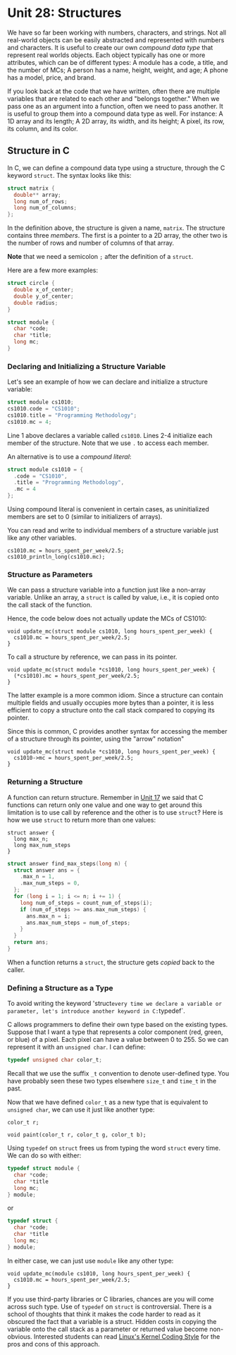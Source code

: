 # Unit 28: Structures

We have so far been working with numbers, characters, and strings.  Not all real-world objects can be easily abstracted and represented with numbers and characters.  It is useful to create our own _compound data type_ that represent real worlds objects.  Each object typically has one or more attributes, which can be of different types: A module has a code, a title, and the number of MCs; A person has a name, height, weight, and age; A phone has a model, price, and brand.

If you look back at the code that we have written, often there are multiple variables that are related to each other and "belongs together."  When we pass one as an argument into a function, often we need to pass another.  It is useful to group them into a compound data type as well.  For instance: A 1D array and its length; A 2D array, its width, and its height; A pixel, its row, its column, and its color.

## Structure in C

In C, we can define a compound data type using a structure, through the C keyword `struct`.  The syntax looks like this:

```C
struct matrix {
  double** array;
  long num_of_rows;
  long num_of_columns;
};
```

In the definition above, the structure is given a name, `matrix`.  The structure contains three _members_.  The first is a pointer to a 2D array, the other two is the number of rows and number of columns of that array.

**Note** that we need a semicolon `;` after the definition of a `struct`.

Here are a few more examples:

```C
struct circle {
  double x_of_center;
  double y_of_center;
  double radius;
}
```

```C
struct module {
  char *code;
  char *title;
  long mc;
}
```

### Declaring and Initializing a Structure Variable

Let's see an example of how we can declare and initialize a structure variable:

```C
struct module cs1010;
cs1010.code = "CS1010";
cs1010.title = "Programming Methodology";
cs1010.mc = 4;
```

Line 1 above declares a variable called `cs1010`.  Lines 2-4 initialize each member of the structure.  Note that we use `.` to access each member.

An alternative is to use a _compound literal_:

```C
struct module cs1010 = {
  .code = "CS1010",
  .title = "Programming Methodology",
  .mc = 4
};
```

Using compound literal is convenient in certain cases, as uninitialized members are set to 0 (similar to initializers of arrays).

You can read and write to individual members of a structure variable just like any other variables.

```
cs1010.mc = hours_spent_per_week/2.5;
cs1010_println_long(cs1010.mc);
```

### Structure as Parameters

We can pass a structure variable into a function just like a non-array variable.  Unlike an array, a `struct` is called by value, i.e., it is copied onto the call stack of the function.

Hence, the code below does not actually update the MCs of CS1010:

```
void update_mc(struct module cs1010, long hours_spent_per_week) {
  cs1010.mc = hours_spent_per_week/2.5;
}
```

To call a structure by reference, we can pass in its pointer.

```
void update_mc(struct module *cs1010, long hours_spent_per_week) {
  (*cs1010).mc = hours_spent_per_week/2.5;
}
```

The latter example is a more common idiom.  Since a structure can contain multiple fields and usually occupies more bytes than a pointer, it is less efficient to copy a structure onto the call stack compared to copying its pointer.  

Since this is common, C provides another syntax for accessing the member of a structure through its pointer, using the "arrow" notation"

```
void update_mc(struct module *cs1010, long hours_spent_per_week) {
  cs1010->mc = hours_spent_per_week/2.5;
}
```

### Returning a Structure

A function can return structure.  Remember in [Unit 17](17-call-by-reference.md) we said that C functions can return only one value and one way to get around this limitation is to use call by reference and the other is to use `struct`?  Here is how we use `struct` to return more than one values:

```
struct answer {
  long max_n;
  long max_num_steps
}
```

```C
struct answer find_max_steps(long n) {
  struct answer ans = {
    .max_n = 1,
    .max_num_steps = 0,
  };
  for (long i = 1; i <= n; i += 1) {
    long num_of_steps = count_num_of_steps(i);
    if (num_of_steps >= ans.max_num_steps) {
      ans.max_n = i;
      ans.max_num_steps = num_of_steps;
    }
  }
  return ans;
}
```

When a function returns a `struct`, the structure gets _copied_ back to the caller.


### Defining a Structure as a Type

To avoid writing the keyword 'struct` every time we declare a variable or parameter, let's introduce another keyword in C: `typedef`.  

C allows programmers to define their own type based on the existing types.  Suppose that I want a type that represents a color component (red, green, or blue) of a pixel.  Each pixel can have a value between 0 to 255.  So we can represent it with an `unsigned char`.  I can define:

```C
typedef unsigned char color_t;
```

Recall that we use the suffix `_t` convention to denote user-defined type.  You have probably seen these two types elsewhere `size_t` and `time_t` in the past.

Now that we have defined `color_t` as a new type that is equivalent to `unsigned char`, we can use it just like another type:

```
color_t r;

void paint(color_t r, color_t g, color_t b);
```

Using `typedef` on `struct` frees us from typing the word `struct` every time.  We can do so with either:

```C
typedef struct module {
  char *code;
  char *title
  long mc;
} module;
```

or


```C
typedef struct {
  char *code;
  char *title
  long mc;
} module;
```

In either case, we can just use `module` like any other type:

```
void update_mc(module cs1010, long hours_spent_per_week) {
  cs1010.mc = hours_spent_per_week/2.5;
}
```

If you use third-party libraries or C libraries, chances are you will come across such type.  Use of `typedef` on `struct` is controversial.  There is a school of thoughts that think it makes the code harder to read as it obscured the fact that a variable is a struct.  Hidden costs in copying the variable onto the call stack as a parameter or returned value become non-obvious.  Interested students can read [Linux's Kernel Coding Style](https://www.kernel.org/doc/html/v4.10/process/coding-style.html#typedefs) for the pros and cons of this approach.
